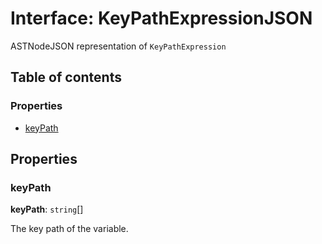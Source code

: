 # Interface: KeyPathExpressionJSON

ASTNodeJSON representation of `KeyPathExpression`

## Table of contents

### Properties

* [keyPath](/en/auto-docs/variable-plugin/interfaces/KeyPathExpressionJSON.md#keypath)

## Properties

### keyPath

**keyPath**: `string`\[]

The key path of the variable.
